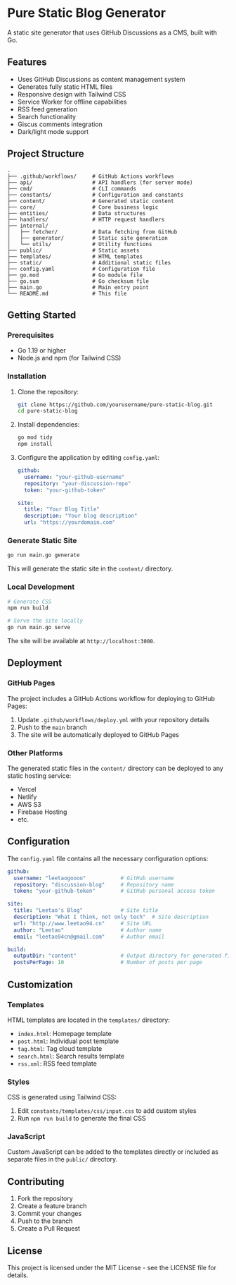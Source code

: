 # Pure Static Blog Generator

A static site generator that uses GitHub Discussions as a CMS, built with Go.

## Features

- Uses GitHub Discussions as content management system
- Generates fully static HTML files
- Responsive design with Tailwind CSS
- Service Worker for offline capabilities
- RSS feed generation
- Search functionality
- Giscus comments integration
- Dark/light mode support

## Project Structure

```
.
├── .github/workflows/     # GitHub Actions workflows
├── api/                   # API handlers (for server mode)
├── cmd/                   # CLI commands
├── constants/             # Configuration and constants
├── content/               # Generated static content
├── core/                  # Core business logic
├── entities/              # Data structures
├── handlers/              # HTTP request handlers
├── internal/
│   ├── fetcher/           # Data fetching from GitHub
│   ├── generator/         # Static site generation
│   └── utils/             # Utility functions
├── public/                # Static assets
├── templates/             # HTML templates
├── static/                # Additional static files
├── config.yaml            # Configuration file
├── go.mod                 # Go module file
├── go.sum                 # Go checksum file
├── main.go                # Main entry point
└── README.md              # This file
```

## Getting Started

### Prerequisites

- Go 1.19 or higher
- Node.js and npm (for Tailwind CSS)

### Installation

1. Clone the repository:
   ```bash
   git clone https://github.com/yourusername/pure-static-blog.git
   cd pure-static-blog
   ```

2. Install dependencies:
   ```bash
   go mod tidy
   npm install
   ```

3. Configure the application by editing `config.yaml`:
   ```yaml
   github:
     username: "your-github-username"
     repository: "your-discussion-repo"
     token: "your-github-token"
   
   site:
     title: "Your Blog Title"
     description: "Your blog description"
     url: "https://yourdomain.com"
   ```

### Generate Static Site

```bash
go run main.go generate
```

This will generate the static site in the `content/` directory.

### Local Development

```bash
# Generate CSS
npm run build

# Serve the site locally
go run main.go serve
```

The site will be available at `http://localhost:3000`.

## Deployment

### GitHub Pages

The project includes a GitHub Actions workflow for deploying to GitHub Pages:

1. Update `.github/workflows/deploy.yml` with your repository details
2. Push to the `main` branch
3. The site will be automatically deployed to GitHub Pages

### Other Platforms

The generated static files in the `content/` directory can be deployed to any static hosting service:
- Vercel
- Netlify
- AWS S3
- Firebase Hosting
- etc.

## Configuration

The `config.yaml` file contains all the necessary configuration options:

```yaml
github:
  username: "leetaogoooo"           # GitHub username
  repository: "discussion-blog"     # Repository name
  token: "your-github-token"        # GitHub personal access token

site:
  title: "Leetao's Blog"            # Site title
  description: "What I think, not only tech"  # Site description
  url: "http://www.leetao94.cn"     # Site URL
  author: "Leetao"                  # Author name
  email: "leetao94cn@gmail.com"     # Author email

build:
  outputDir: "content"              # Output directory for generated files
  postsPerPage: 10                  # Number of posts per page
```

## Customization

### Templates

HTML templates are located in the `templates/` directory:
- `index.html`: Homepage template
- `post.html`: Individual post template
- `tag.html`: Tag cloud template
- `search.html`: Search results template
- `rss.xml`: RSS feed template

### Styles

CSS is generated using Tailwind CSS:
1. Edit `constants/templates/css/input.css` to add custom styles
2. Run `npm run build` to generate the final CSS

### JavaScript

Custom JavaScript can be added to the templates directly or included as separate files in the `public/` directory.

## Contributing

1. Fork the repository
2. Create a feature branch
3. Commit your changes
4. Push to the branch
5. Create a Pull Request

## License

This project is licensed under the MIT License - see the LICENSE file for details.